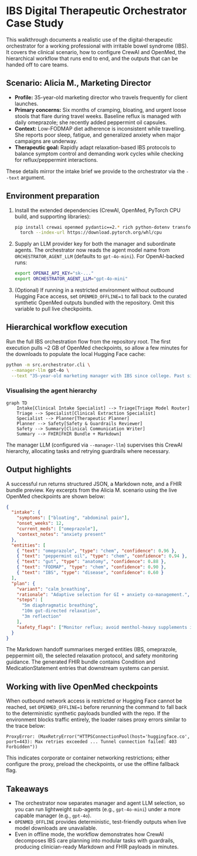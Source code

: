 # IBS Digital Therapeutic Orchestrator Case Study

This walkthrough documents a realistic use of the digital-therapeutic orchestrator for a working professional with irritable bowel syndrome (IBS). It covers the clinical scenario, how to configure CrewAI and OpenMed, the hierarchical workflow that runs end to end, and the outputs that can be handed off to care teams.

## Scenario: Alicia M., Marketing Director

- **Profile:** 35-year-old marketing director who travels frequently for client launches.
- **Primary concerns:** Six months of cramping, bloating, and urgent loose stools that flare during travel weeks. Baseline reflux is managed with daily omeprazole; she recently added peppermint oil capsules.
- **Context:** Low-FODMAP diet adherence is inconsistent while travelling. She reports poor sleep, fatigue, and generalized anxiety when major campaigns are underway.
- **Therapeutic goal:** Rapidly adapt relaxation-based IBS protocols to balance symptom control and demanding work cycles while checking for reflux/peppermint interactions.

These details mirror the intake brief we provide to the orchestrator via the `--text` argument.

## Environment preparation

1. Install the extended dependencies (CrewAI, OpenMed, PyTorch CPU build, and supporting libraries):

   ```bash
   pip install crewai openmed pydantic==2.* rich python-dotenv transformers \
     torch --index-url https://download.pytorch.org/whl/cpu
   ```

2. Supply an LLM provider key for both the manager and subordinate agents. The orchestrator now reads the agent model name from `ORCHESTRATOR_AGENT_LLM` (defaults to `gpt-4o-mini`). For OpenAI-backed runs:

   ```bash
   export OPENAI_API_KEY="sk-..."
   export ORCHESTRATOR_AGENT_LLM="gpt-4o-mini"
   ```

3. (Optional) If running in a restricted environment without outbound Hugging Face access, set `OPENMED_OFFLINE=1` to fall back to the curated synthetic OpenMed outputs bundled with the repository. Omit this variable to pull live checkpoints.

## Hierarchical workflow execution

Run the full IBS orchestration flow from the repository root. The first execution pulls ~2 GB of OpenMed checkpoints, so allow a few minutes for the downloads to populate the local Hugging Face cache:

```bash
python -m src.orchestrator.cli \
  --manager-llm gpt-4o \
  --text "35-year-old marketing manager with IBS since college. Past six months sees 4-5 days/week of lower abdominal cramping, bloating, and urgent loose stools triggered by client travel. Following low-FODMAP plan, takes daily omeprazole for reflux and started peppermint oil capsules last month. Reports fatigue from poor sleep, baseline anxiety, and occasional dizziness when skipping meals. Wants help balancing gut symptoms with workload."
```

### Visualising the agent hierarchy

```mermaid
graph TD
    Intake[Clinical Intake Specialist] --> Triage[Triage Model Router]
    Triage --> Specialist[Clinical Extraction Specialist]
    Specialist --> Planner[Therapeutic Planner]
    Planner --> Safety[Safety & Guardrails Reviewer]
    Safety --> Summary[Clinical Communication Writer]
    Summary --> FHIR[FHIR Bundle + Markdown]
```

The manager LLM (configured via `--manager-llm`) supervises this CrewAI hierarchy, allocating tasks and retrying guardrails where necessary.

## Output highlights

A successful run returns structured JSON, a Markdown note, and a FHIR bundle preview. Key excerpts from the Alicia M. scenario using the live OpenMed checkpoints are shown below:

```json
{
  "intake": {
    "symptoms": ["bloating", "abdominal pain"],
    "onset_weeks": 12,
    "current_meds": ["omeprazole"],
    "context_notes": "anxiety present"
  },
  "entities": [
    { "text": "omeprazole", "type": "chem", "confidence": 0.96 },
    { "text": "peppermint oil", "type": "chem", "confidence": 0.94 },
    { "text": "gut", "type": "anatomy", "confidence": 0.88 },
    { "text": "FODMAP", "type": "chem", "confidence": 0.90 },
    { "text": "IBS", "type": "disease", "confidence": 0.60 }
  ],
  "plan": {
    "variant": "calm_breathing",
    "rationale": "Adaptive selection for GI + anxiety co-management.",
    "steps": [
      "5m diaphragmatic breathing",
      "10m gut-directed relaxation",
      "3m reflection"
    ],
    "safety_flags": ["Monitor reflux; avoid menthol-heavy supplements if reflux worsens."]
  }
}
```

The Markdown handoff summarises merged entities (IBS, omeprazole, peppermint oil), the selected relaxation protocol, and safety monitoring guidance. The generated FHIR bundle contains Condition and MedicationStatement entries that downstream systems can persist.

## Working with live OpenMed checkpoints

When outbound network access is restricted or Hugging Face cannot be reached, set `OPENMED_OFFLINE=1` before rerunning the command to fall back to the deterministic synthetic payloads bundled with the repo. If the environment blocks traffic entirely, the loader raises proxy errors similar to the trace below:

```text
ProxyError: (MaxRetryError("HTTPSConnectionPool(host='huggingface.co', port=443): Max retries exceeded ... Tunnel connection failed: 403 Forbidden"))
```

This indicates corporate or container networking restrictions; either configure the proxy, preload the checkpoints, or use the offline fallback flag.

## Takeaways

- The orchestrator now separates manager and agent LLM selection, so you can run lightweight sub-agents (e.g., `gpt-4o-mini`) under a more capable manager (e.g., `gpt-4o`).
- `OPENMED_OFFLINE` provides deterministic, test-friendly outputs when live model downloads are unavailable.
- Even in offline mode, the workflow demonstrates how CrewAI decomposes IBS care planning into modular tasks with guardrails, producing clinician-ready Markdown and FHIR payloads in minutes.

